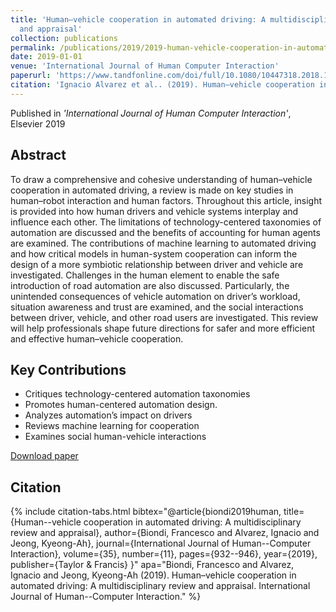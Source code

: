 ```yaml
---
title: 'Human–vehicle cooperation in automated driving: A multidisciplinary review
  and appraisal'
collection: publications
permalink: /publications/2019/2019-human-vehicle-cooperation-in-automated-driving-a-m
date: 2019-01-01
venue: 'International Journal of Human Computer Interaction'
paperurl: 'https://www.tandfonline.com/doi/full/10.1080/10447318.2018.1561792'
citation: 'Ignacio Alvarez et al.. (2019). Human–vehicle cooperation in automated driving: A multidisciplinary review and appraisal. International Journal of Human Computer Interaction.'
---
```


Published in *'International Journal of Human Computer Interaction'*, Elsevier 2019

## Abstract

To draw a comprehensive and cohesive understanding of human–vehicle cooperation in automated driving, a review is made on key studies in human–robot interaction and human factors. Throughout this article, insight is provided into how human drivers and vehicle systems interplay and influence each other. The limitations of technology-centered taxonomies of automation are discussed and the benefits of accounting for human agents are examined. The contributions of machine learning to automated driving and how critical models in human-system cooperation can inform the design of a more symbiotic relationship between driver and vehicle are investigated. Challenges in the human element to enable the safe introduction of road automation are also discussed. Particularly, the unintended consequences of vehicle automation on driver’s workload, situation awareness and trust are examined, and the social interactions between driver, vehicle, and other road users are investigated. This review will help professionals shape future directions for safer and more efficient and effective human–vehicle cooperation.

## Key Contributions

* Critiques technology-centered automation taxonomies
* Promotes human-centered automation design.
* Analyzes automation’s impact on drivers
* Reviews machine learning for cooperation
* Examines social human-vehicle interactions

[Download paper]('https://www.tandfonline.com/doi/full/10.1080/10447318.2018.1561792')

## Citation

{% include citation-tabs.html 
  bibtex="@article{biondi2019human,
  title={Human--vehicle cooperation in automated driving: A multidisciplinary review and appraisal},
  author={Biondi, Francesco and Alvarez, Ignacio and Jeong, Kyeong-Ah},
  journal={International Journal of Human--Computer Interaction},
  volume={35},
  number={11},
  pages={932--946},
  year={2019},
  publisher={Taylor \& Francis}
}" 
  apa="Biondi, Francesco and Alvarez, Ignacio and Jeong, Kyeong-Ah (2019). Human–vehicle cooperation in automated driving: A multidisciplinary review
  and appraisal. International Journal of Human--Computer Interaction." %}
